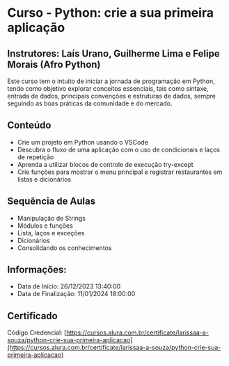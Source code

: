 # Curso - Python: crie a sua primeira aplicação

## Instrutores: Laís Urano, Guilherme Lima e Felipe Morais (Afro Python)

Este curso tem o intuito de iniciar a jornada de programação em Python, tendo como objetivo explorar conceitos essenciais, tais como sintaxe, entrada de dados, principais convenções e estruturas de dados, sempre seguindo as boas práticas da comunidade e do mercado.

## Conteúdo

- Crie um projeto em Python usando o VSCode
- Descubra o fluxo de uma aplicação com o uso de condicionais e laços de repetição
- Aprenda a utilizar blocos de controle de execução try-except
- Crie funções para mostrar o menu principal e registrar restaurantes em listas e dicionários

## Sequência de Aulas

- Manipulação de Strings
- Módulos e funções
- Lista, laços e exceções
- Dicionários
- Consolidando os conhecimentos

## Informações:

- Data de Início: 26/12/2023 13:40:00
- Data de Finalização: 11/01/2024 18:00:00

## Certificado

Código Credencial: [https://cursos.alura.com.br/certificate/larissaa-a-souza/python-crie-sua-primeira-aplicacao](https://cursos.alura.com.br/certificate/larissaa-a-souza/python-crie-sua-primeira-aplicacao)
